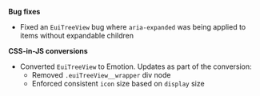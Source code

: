 **Bug fixes**

- Fixed an `EuiTreeView` bug where `aria-expanded` was being applied to items without expandable children

**CSS-in-JS conversions**

- Converted `EuiTreeView` to Emotion. Updates as part of the conversion:
  - Removed `.euiTreeView__wrapper` div node
  - Enforced consistent `icon` size based on `display` size
